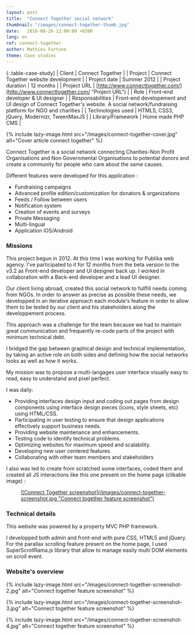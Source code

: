 ```yaml
---
layout: post
title:  "Connect Together social network"
thumbnail: "/images/connect-together-thumb.jpg"
date:   2016-08-26 12:00:00 +0200
lang: en
ref: connect-together
author: Mathieu Fortune
theme: Case studies
---
```


{:.table-case-study}
| Client            | Connect Together |
| Project           | Connect Together website development |
| Project date      | Summer 2012 |
| Project duration  | 12 months |
| Project URL       | [http://www.connecttogether.com/](http://www.connecttogether.com/ "Project URL") |
| Role              | Front-end developer & UI designer |
| Responsabilities  | Front-end developement and UI design of Connect Together's website. A social network/fundraising platform for NGO and charities |
| Technologies used | HTML5, CSS3, jQuery, Modernizr, TweenMaxJS |
| Library/Framework | Home made PHP CMS |


{% include lazy-image.html src="/images/connect-together-cover.jpg" alt="Cover article connect together" %}


Connect Together is a social network connecting Charities-Non Profit Organisations and Non Governmental Organisations to potential donors and create a community for people who care about the same causes.

Different features were developed for this application :

* Fundraising campaigns
* Advanced profile edition/customization for donators & organizations
* Feeds / Follow between users
* Notification system
* Creation of events and surveys
* Private Messaging
* Multi-lingual
* Application iOS/Android


### Missions

This project begun in 2012. At this time I was working for Publika web agency. I've participated to it for 12 months from the beta version to the v3.2 as Front-end developer and UI designer back up. I worked in collaboration with a Back-end developer and a lead UI designer.

Our client living abroad, created this social network to fullfill needs coming from NGOs. In order to answer as precise as possible these needs, we developped in an iterative approach each module's feature in order to allow them to be tested by our client and his stakeholders along the developpement process.

This approach was a challenge for the team because we had to maintain great communication and frequently re-code parts of the project with minimum technical debt.

I bridged the gap between graphical design and technical implementation, by taking an active role on both sides and defining how the social networks looks as well as how it works.

My mission was to propose a multi-langages user interface visually easy to read, easy to understand and pixel perfect.

I was daily:

* Providing interfaces design input and coding out pages from design components using interface design pieces (icons, style sheets, etc) using HTML/CSS.
* Participating in user testing to ensure that design applications effectively support business needs.
* Providing website maintenance and enhancements.
* Testing code to identify technical problems.
* Optimizing websites for maximum speed and scalability.
* Developing new user centered features
* Collaborating with other team members and stakeholders

I also was led to create from scratched some interfaces, coded them and created all JS interactions like this one present on the home page (clikable image) :

<figure markdown="1" class="text-center">
<a href="http://www.connecttogether.com/" title="Connect Together scrolling feature">
  ![Connect Together screenshot](/images/connect-together-screenshot.jpg "Connect together feature screenshot")
</a>
</figure>


### Technical details

This website was powered by a property MVC PHP framework.

I developped both admin and front-end with pure CSS, HTML5 and jQuery. For the parallax scrolling feature present on the home page, I used SuperScrollRama.js library that allow to manage easily multi DOM elements on scroll event.


### Website's overview


{% include lazy-image.html src="/images/connect-together-screenshot-2.jpg" alt="Connect together feature screenshot" %}

{% include lazy-image.html src="/images/connect-together-screenshot-3.jpg" alt="Connect together feature screenshot" %}

{% include lazy-image.html src="/images/connect-together-screenshot-4.jpg" alt="Connect together feature screenshot" %}

